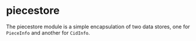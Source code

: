 # piecestore

The piecestore module is a simple encapsulation of two data stores, one for `PieceInfo` and
another for `CidInfo`.
